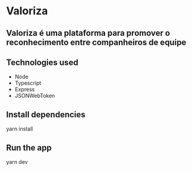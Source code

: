 # Valoriza
## Valoriza é uma plataforma para promover o reconhecimento entre companheiros de equipe

## Technologies used
  - Node
  - Typescript
  - Express
  - JSONWebToken


## Install dependencies
  yarn install

## Run the app
  yarn dev

<!-- ### Request

`POST /settings`
`POST /users`
`POST /messages`
`GET /messages/:user_id`
`GET '/pages/client'`
`GET '/pages/admin'` -->
